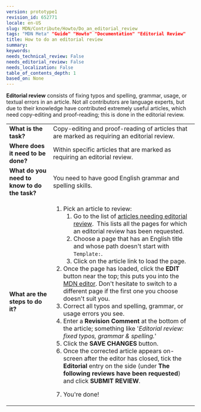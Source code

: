 ```yaml
---
version: prototype1
revision_id: 652771
locale: en-US
slug: MDN/Contribute/Howto/Do_an_editorial_review
tags: "MDN Meta" "Guide" "Howto" "Documentation" "Editorial Review"
title: How to do an editorial review
summary: 
keywords: 
needs_technical_review: False
needs_editorial_review: False
needs_localization: False
table_of_contents_depth: 1
based_on: None
---
```

<p class="summary"><strong>Editorial review</strong> consists of fixing typos and spelling, grammar, usage, or textual errors in an article. Not all contributors are language experts, but due to their knowledge have contributed extremely useful articles, which need copy-editing and proof-reading; this is done in the editorial review.</p>
<table class="fullwidth-table">
 <tbody>
  <tr>
   <td><strong>What is the task?</strong></td>
   <td>Copy-editing and proof-reading of articles that are marked as requiring an editorial review.</td>
  </tr>
  <tr>
   <td><strong>Where does it need to be done?</strong></td>
   <td>Within specific articles that are marked as requiring an editorial review.</td>
  </tr>
  <tr>
   <td><strong>What do you need to know to do the task?</strong></td>
   <td>You need to have good English grammar and spelling skills.</td>
  </tr>
  <tr>
   <td><strong>What are the steps to do it?</strong></td>
   <td>
    <ol>
     <li>Pick an article to review:
      <ol>
       <li>Go to the list of <a href="/en-US/docs/needs-review/editorial">articles needing editorial review</a>.&nbsp; This lists all the pages for which an editorial review has been requested.</li>
       <li>Choose a page that has an English title and whose path doesn't start with&nbsp; <code>Template:</code>.</li>
       <li>Click on the article link to load the page.</li>
      </ol>
     </li>
     <li>Once the page has loaded, click the <strong>EDIT</strong> button near the top; this puts you into the <a href="/en-US/docs/Project:MDN/Contributing/Editor_guide">MDN editor</a>. Don't hesitate to switch to a different page if the first one you choose doesn't suit you.</li>
     <li>Correct all typos and spelling, grammar, or usage errors you see.</li>
     <li>Enter a <strong>Revision Comment</strong> at the bottom of the article; something like '<em>Editorial review: fixed typos, grammar &amp; spelling.</em>'</li>
     <li>Click the <strong>SAVE CHANGES</strong> button.</li>
     <li>Once the corrected article appears on-screen after the editor has closed, tick the <strong>Editorial</strong> entry on the side (under <strong>The following reviews have been requested</strong>) and click <strong>SUBMIT REVIEW</strong>.</li>
     <li>
      <p>You're done!</p>
     </li>
    </ol>
   </td>
  </tr>
 </tbody>
</table>
<p>&nbsp;</p>

